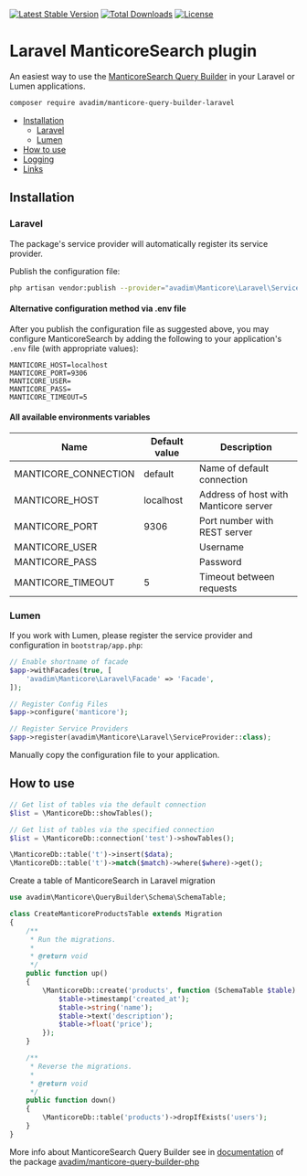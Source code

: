 [![Latest Stable Version](https://poser.pugx.org/avadim/manticore-query-builder-laravel/v/stable)](https://packagist.org/packages/avadim/manticore-query-builder-laravel)
[![Total Downloads](https://poser.pugx.org/avadim/manticore-query-builder-laravel/downloads)](https://packagist.org/packages/avadim/manticore-query-builder-laravel)
[![License](https://poser.pugx.org/avadim/manticore-query-builder-laravel/license)](https://packagist.org/packages/avadim/manticore-query-builder-laravel)

# Laravel ManticoreSearch plugin

An easiest way to use the [ManticoreSearch Query Builder](https://github.com/aVadim483/manticore-query-builder-php)
in your Laravel or Lumen applications.

```sh
composer require avadim/manticore-query-builder-laravel
```

* [Installation](#Installation)
    * [Laravel](#Laravel)
    * [Lumen](#Lumen)
* [How to use](#How-to-use)
* [Logging](#Logging)
* [Links](#Links)

## Installation

### Laravel

The package's service provider will automatically register its service provider.

Publish the configuration file:

```sh
php artisan vendor:publish --provider="avadim\Manticore\Laravel\ServiceProvider"
```

#### Alternative configuration method via .env file

After you publish the configuration file as suggested above, you may configure ManticoreSearch by adding the following
to your application's `.env` file (with appropriate values):

```dotenv
MANTICORE_HOST=localhost
MANTICORE_PORT=9306
MANTICORE_USER=
MANTICORE_PASS=
MANTICORE_TIMEOUT=5
```

#### All available environments variables

| Name                      | Default value | Description                           |
|---------------------------|---------------|---------------------------------------|
| MANTICORE_CONNECTION      | default       | Name of default connection            |
| MANTICORE_HOST            | localhost     | Address of host with Manticore server |
| MANTICORE_PORT            | 9306          | Port number with REST server          |
| MANTICORE_USER            |               | Username                              |
| MANTICORE_PASS            |               | Password                              |
| MANTICORE_TIMEOUT         | 5             | Timeout between requests              |

### Lumen

If you work with Lumen, please register the service provider and configuration in `bootstrap/app.php`:

```php
// Enable shortname of facade
$app->withFacades(true, [
    'avadim\Manticore\Laravel\Facade' => 'Facade',
]);

// Register Config Files
$app->configure('manticore');

// Register Service Providers
$app->register(avadim\Manticore\Laravel\ServiceProvider::class);
```

Manually copy the configuration file to your application.

## How to use

```php
// Get list of tables via the default connection
$list = \ManticoreDb::showTables();

// Get list of tables via the specified connection
$list = \ManticoreDb::connection('test')->showTables();

\ManticoreDb::table('t')->insert($data);
\ManticoreDb::table('t')->match($match)->where($where)->get();

```

Create a table of ManticoreSearch in Laravel migration
```php
use avadim\Manticore\QueryBuilder\Schema\SchemaTable;

class CreateManticoreProductsTable extends Migration
{
    /**
     * Run the migrations.
     *
     * @return void
     */
    public function up()
    {
        \ManticoreDb::create('products', function (SchemaTable $table) {
            $table->timestamp('created_at');
            $table->string('name');
            $table->text('description');
            $table->float('price');
        });
    }

    /**
     * Reverse the migrations.
     *
     * @return void
     */
    public function down()
    {
        \ManticoreDb::table('products')->dropIfExists('users');
    }
}
```

More info about ManticoreSearch Query Builder see in 
[documentation](https://github.com/aVadim483/manticore-query-builder-php/blob/main/docs/README.md)
of the package
[avadim/manticore-query-builder-php](https://packagist.org/packages/avadim/manticore-query-builder-php)
